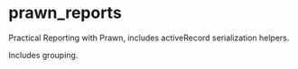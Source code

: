 prawn_reports
=============

Practical Reporting with Prawn, includes activeRecord serialization helpers.

Includes grouping.